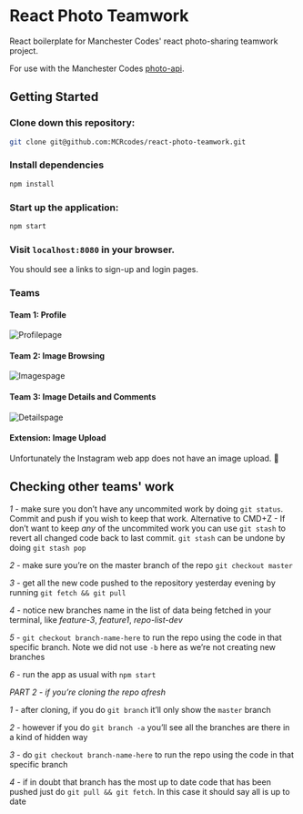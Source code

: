 # React Photo Teamwork

React boilerplate for Manchester Codes' react photo-sharing teamwork project.

For use with the Manchester Codes [photo-api](http://mcr-codes-image-sharing-api.herokuapp.com/).

## Getting Started

### Clone down this repository:

```bash
git clone git@github.com:MCRcodes/react-photo-teamwork.git
```

### Install dependencies

```bash
npm install
```

### Start up the application:

```bash
npm start
```

### Visit `localhost:8080` in your browser.

You should see a links to sign-up and login pages.

### Teams

#### Team 1: Profile

![Profilepage](https://github.com/MCRcodes/react-photo-teamwork/blob/master/public/img/profile-example.png?raw=true)



#### Team 2: Image Browsing

![Imagespage](https://github.com/MCRcodes/react-photo-teamwork/blob/master/public/img/browse-example.png?raw=true)

#### Team 3: Image Details and Comments

![Detailspage](https://github.com/MCRcodes/react-photo-teamwork/blob/master/public/img/details-example.png?raw=true)

#### Extension: Image Upload

Unfortunately the Instagram web app does not have an image upload. :information_desk_person:

## Checking other teams' work

*1* - make sure you don’t have any uncommited work by doing `git status`. Commit and push if you wish to keep that work.
Alternative to CMD+Z - If don’t want to keep *any* of the uncommited work you can use `git stash` to revert all changed code back to last commit. `git stash` can be undone by doing `git stash pop`

*2* - make sure you’re on the master branch of the repo `git checkout master`

*3* - get all the new code pushed to the repository yesterday evening by running `git fetch && git pull`

*4* - notice new branches name in the list of data being fetched in your terminal, like  _feature-3_, _feature1_, _repo-list-dev_ 

*5* - `git checkout branch-name-here` to run the repo using the code in that specific branch. Note we did not use `-b` here as we’re not creating new branches

*6* - run the app as usual with `npm start`

*_PART 2 - if you’re cloning the repo afresh_*

*1* - after cloning, if you do `git branch` it’ll only show the `master` branch

*2* - however if you do `git branch -a` you’ll see all the branches are there in a kind of hidden way

*3* - do `git checkout branch-name-here` to run the repo using the code in  that specific branch

*4* - if in doubt that branch has the most up to date code that has been pushed just do `git pull && git fetch`. In this case it should say all is up to date
